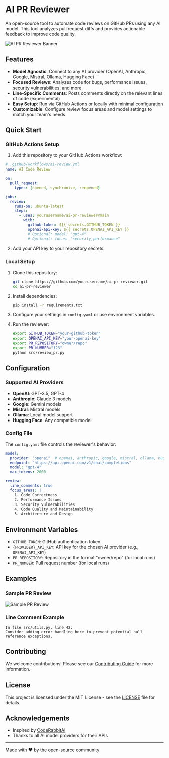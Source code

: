 # AI PR Reviewer

An open-source tool to automate code reviews on GitHub PRs using any AI model. This tool analyzes pull request diffs and provides actionable feedback to improve code quality.

![AI PR Reviewer Banner](https://github.com/yourusername/ai-pr-reviewer/raw/main/.github/assets/banner.png)

## Features

- **Model Agnostic**: Connect to any AI provider (OpenAI, Anthropic, Google, Mistral, Ollama, Hugging Face)
- **Focused Reviews**: Analyzes code for bugs, performance issues, security vulnerabilities, and more
- **Line-Specific Comments**: Posts comments directly on the relevant lines of code (experimental)
- **Easy Setup**: Run via GitHub Actions or locally with minimal configuration
- **Customizable**: Configure review focus areas and model settings to match your team's needs

## Quick Start

### GitHub Actions Setup

1. Add this repository to your GitHub Actions workflow:

```yaml
# .github/workflows/ai-review.yml
name: AI Code Review

on:
  pull_request:
    types: [opened, synchronize, reopened]

jobs:
  review:
    runs-on: ubuntu-latest
    steps:
      - uses: yourusername/ai-pr-reviewer@main
        with:
          github-token: ${{ secrets.GITHUB_TOKEN }}
          openai-api-key: ${{ secrets.OPENAI_API_KEY }}
          # Optional: model: "gpt-4" 
          # Optional: focus: "security,performance"
```

2. Add your API key to your repository secrets.

### Local Setup

1. Clone this repository:
   ```bash
   git clone https://github.com/yourusername/ai-pr-reviewer.git
   cd ai-pr-reviewer
   ```

2. Install dependencies:
   ```bash
   pip install -r requirements.txt
   ```

3. Configure your settings in `config.yaml` or use environment variables.

4. Run the reviewer:
   ```bash
   export GITHUB_TOKEN="your-github-token"
   export OPENAI_API_KEY="your-openai-key"
   export PR_REPOSITORY="owner/repo"
   export PR_NUMBER="123"
   python src/review_pr.py
   ```

## Configuration

### Supported AI Providers

- **OpenAI**: GPT-3.5, GPT-4
- **Anthropic**: Claude 3 models
- **Google**: Gemini models
- **Mistral**: Mistral models
- **Ollama**: Local model support
- **Hugging Face**: Any compatible model

### Config File

The `config.yaml` file controls the reviewer's behavior:

```yaml
model:
  provider: "openai"  # openai, anthropic, google, mistral, ollama, huggingface
  endpoint: "https://api.openai.com/v1/chat/completions"
  model: "gpt-4"
  max_tokens: 2000

review:
  line_comments: true
  focus_areas: |
    1. Code Correctness
    2. Performance Issues
    3. Security Vulnerabilities
    4. Code Quality and Maintainability
    5. Architecture and Design
```

## Environment Variables

- `GITHUB_TOKEN`: GitHub authentication token
- `{PROVIDER}_API_KEY`: API key for the chosen AI provider (e.g., `OPENAI_API_KEY`)
- `PR_REPOSITORY`: Repository in the format "owner/repo" (for local runs)
- `PR_NUMBER`: Pull request number (for local runs)

## Examples

### Sample PR Review

![Sample PR Review](https://github.com/yourusername/ai-pr-reviewer/raw/main/.github/assets/review-example.png)

### Line Comment Example

```
In file src/utils.py, line 42:
Consider adding error handling here to prevent potential null reference exceptions.
```

## Contributing

We welcome contributions! Please see our [Contributing Guide](CONTRIBUTING.md) for more information.

## License

This project is licensed under the MIT License - see the [LICENSE](LICENSE) file for details.

## Acknowledgements

- Inspired by [CodeRabbitAI](https://coderabbit.ai/)
- Thanks to all AI model providers for their APIs

---

Made with ❤️ by the open-source community